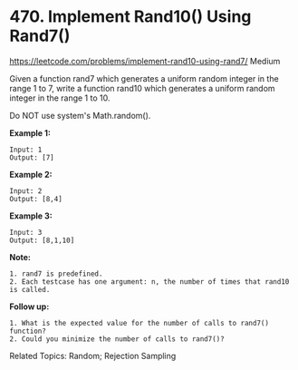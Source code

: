 # 470. Implement Rand10() Using Rand7()
<https://leetcode.com/problems/implement-rand10-using-rand7/>
Medium

Given a function rand7 which generates a uniform random integer in the range 1 to 7, write a function rand10 which generates a uniform random integer in the range 1 to 10.

Do NOT use system's Math.random().

 

**Example 1:**

    Input: 1
    Output: [7]

**Example 2:**

    Input: 2
    Output: [8,4]

**Example 3:**

    Input: 3
    Output: [8,1,10]
 

**Note:**

    1. rand7 is predefined.
    2. Each testcase has one argument: n, the number of times that rand10 is called.
 

**Follow up:**

    1. What is the expected value for the number of calls to rand7() function?
    2. Could you minimize the number of calls to rand7()?

Related Topics: Random; Rejection Sampling